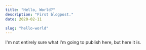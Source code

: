 ```yaml
---
title: "Hello, World?"
description: "First blogpost."
date: 2020-02-11

slug: "hello-world"
---
```


I'm not entirely sure what I'm going to publish here, but here it is.
